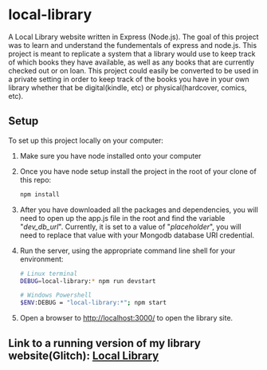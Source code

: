 # local-library
A Local Library website written in Express (Node.js). The goal of this project was to learn and understand the fundementals of express and node.js. This project is meant to replicate a system that a library would use to keep track of which books they have available, as well as any books that are currently checked out or on loan.
This project could easily be converted to be used in a private setting in order to keep track of the books you have in your own library whether that be digital(kindle, etc) or physical(hardcover, comics, etc). 

## Setup
To set up this project locally on your computer:

1. Make sure you have node installed onto your computer
2. Once you have node setup install the project in the root of your clone of this repo:

   ```bash
   npm install
   ```
3. After you have downloaded all the packages and dependencies, you will need to open up the app.js file in the root and find the variable "*dev_db_url*". Currently, it is set to a value of "*placeholder*", you will need to replace that value with your Mongodb database URI credential.
4. Run the server, using the appropriate command line shell for your environment:

   ```bash
   # Linux terminal
   DEBUG=local-library:* npm run devstart
   
   # Windows Powershell
   $ENV:DEBUG = "local-library:*"; npm start
   ```
5. Open a browser to <http://localhost:3000/> to open the library site.

## Link to a running version of my library website(Glitch): [Local Library](https://rowan-glowing-yogurt.glitch.me)
